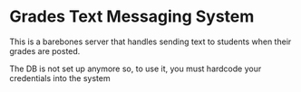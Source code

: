# Grades Text Messaging System

This is a barebones server that handles sending text to students when their grades are posted.

The DB is not set up anymore so, to use it, you must hardcode your credentials into the system
